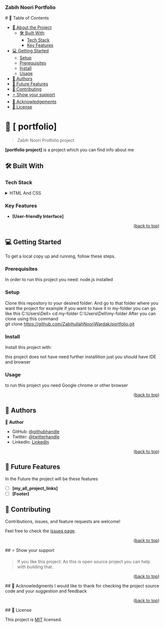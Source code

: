 <a name="readme-top"></a>

  <h3><b>Zabih Noori Portfolio</b></h3>

</div>
# 📗 Table of Contents

- [📖 About the Project](#about-project)
  - [🛠 Built With](#built-with)
    - [Tech Stack](#tech-stack)
    - [Key Features](#key-features)
- [💻 Getting Started](#getting-started)
  - [Setup](#setup)
  - [Prerequisites](#prerequisites)
  - [Install](#install)
  - [Usage](#usage)
- [👥 Authors](#authors)
- [🔭 Future Features](#future-features)
- [🤝 Contributing](#contributing)
- [⭐️ Show your support](#support)
- [🙏 Acknowledgements](#acknowledgements)
- [📝 License](https://github.com/ZabihullahNooriWardak/Zabih-portfolio/blob/portfolio/LICENSE)

<!-- PROJECT DESCRIPTION -->

# 📖 [ portfolio] <a name="about-project"></a>

> Zabih Noori Protfolio project     

**[portfolio project]** is a project which you can find info about me

## 🛠 Built With <a name="built-with"></a>

### Tech Stack <a name="tech-stack"></a>

<details>
  <summary>HTML And CSS </summary>
  <ul>
    <li><a href="https://www.w3.org/standards/webdesign/htmlcss"></a></li>
  </ul>
</details>

<!-- Features -->

### Key Features <a name="key-features"></a>

- **[User-friendly Interface]**

<p align="right">(<a href="#readme-top">back to top</a>)</p>


<!-- GETTING STARTED -->

## 💻 Getting Started <a name="getting-started"></a>
>
To get a local copy up and running, follow these steps.

### Prerequisites

In order to run this project you need:
 node.js installed

### Setup

Clone this repository to your desired folder:
And go to that folder where you want the project for example if you want to have it in my-folder you can go like this 
  C:\Users\Dell>
  cd my-folder
  C:\Users\Dell\my-folder
After you can clone using this command  
  git clone https://github.com/ZabihullahNooriWardak/portfolio.git


### Install

Install this project with:

this project does not have need further installition just 
you should have IDE and browser

### Usage

to run this project you need Google chrome or other browser 

<p align="right">(<a href="#readme-top">back to top</a>)</p>

<!-- AUTHORS -->

## 👥 Authors <a name="authors"></a>

> 

👤 **Author**

- GitHub: [@githubhandle](https://github.com/ZabihullahNooriWardak)
- Twitter: [@twitterhandle](https://twitter.com/ZabiNoo31954752)
- LinkedIn: [LinkedIn](https://www.linkedin.com/in/zabi-noori-aa59a924a/)

<p align="right">(<a href="#readme-top">back to top</a>)</p>

<!-- FUTURE FEATURES -->

## 🔭 Future Features <a name="future-features"></a>

  In the Future the project will be these features 

- [ ] **[my_all_project_links]**
- [ ] **[Footer]**

<!-- CONTRIBUTING -->

## 🤝 Contributing <a name="contributing"></a>

Contributions, issues, and feature requests are welcome!

Feel free to check the [issues page](../../issues/).
<p align="right">(<a href="#readme-top">back to top</a>)</p>
## ⭐️ Show your support <a name="support"></a>

>If you like this project: As this is open source project you can help with building that.

<p align="right">(<a href="#readme-top">back to top</a>)</p>
## 🙏 Acknowledgments <a name="acknowledgements"></a>
I would like to thank for checking the project source code and your suggestion and feedback

<p align="right">(<a href="#readme-top">back to top</a>)</p>
## 📝 License <a name="license"></a>

This project is [MIT](./LICENSE) licensed.


